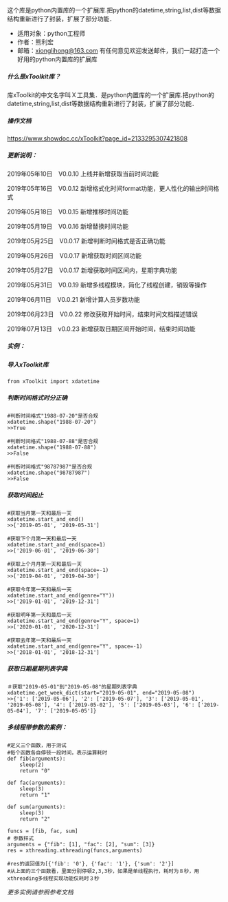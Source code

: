 这个库是python内置库的一个扩展库.把python的datetime,string,list,dist等数据结构重新进行了封装，扩展了部分功能．

- 适用对象：python工程师
- 作者：熊利宏
- 邮箱：xionglihong@163.com
有任何意见欢迎发送邮件，我们一起打造一个好用的python内置库的扩展库

##### 什么是xToolkit库？
库xToolkit的中文名字叫Ｘ工具集．是python内置库的一个扩展库.把python的datetime,string,list,dist等数据结构重新进行了封装，扩展了部分功能．

##### 操作文档
https://www.showdoc.cc/xToolkit?page_id=2133295307421808


##### 更新说明：
2019年05年10日　V0.0.10 上线并新增获取当前时间功能

2019年05年16日　V0.0.12 新增格式化时间format功能，更人性化的输出时间格式

2019年05月18日　V0.0.15 新增推移时间功能

2019年05月19日　V0.0.16 新增替换时间功能

2019年05月25日　V0.0.17 新增判断时间格式是否正确功能

2019年05月26日　V0.0.17 新增获取时间区间功能

2019年05月27日　V0.0.17 新增获取时间区间内，星期字典功能

2019年05月31日　V0.0.19 新增多线程模块，简化了线程创建，销毁等操作

2019年06月11日　V0.0.21 新增计算人员岁数功能

2019年06月23日　V0.0.22 修改获取开始时间，结束时间文档描述错误

2019年07月13日　v0.0.23 新增获取日期区间开始时间，结束时间功能

##### 实例：
##### 导入xToolkit库
```
from xToolkit import xdatetime
```
##### 判断时间格式时分正确

```
#判断时间格式"1988-07-20"是否合规
xdatetime.shape("1988-07-20")
>>True
```
```
#判断时间格式"1988-07-88"是否合规
xdatetime.shape("1988-07-88")
>>False
```
```
#判断时间格式"98787987"是否合规
xdatetime.shape("98787987")
>>False
```

##### 获取时间起止
```
#获取当月第一天和最后一天
xdatetime.start_and_end()
>>['2019-05-01', '2019-05-31']
```
```
#获取下个月第一天和最后一天
xdatetime.start_and_end(space=1)
>>['2019-06-01', '2019-06-30']
```
```
#获取上个月月第一天和最后一天
xdatetime.start_and_end(space=-1)
>>['2019-04-01', '2019-04-30']
```
```
#获取今年第一天和最后一天
xdatetime.start_and_end(genre="Y"))
>>['2019-01-01', '2019-12-31']
```
```
#获取明年第一天和最后一天
xdatetime.start_and_end(genre="Y", space=1)
>>['2020-01-01', '2020-12-31']
```
```
#获取去年第一天和最后一天
xdatetime.start_and_end(genre="Y", space=-1)
>>['2018-01-01', '2018-12-31']
```
##### 获取日期星期列表字典
```
＃获取"2019-05-01"到"2019-05-08"的星期列表字典
xdatetime.get_week_dict(start="2019-05-01", end="2019-05-08")
>>{'1': ['2019-05-06'], '2': ['2019-05-07'], '3': ['2019-05-01', '2019-05-08'], '4': ['2019-05-02'], '5': ['2019-05-03'], '6': ['2019-05-04'], '7': ['2019-05-05']}
```
##### 多线程带参数的案例：
```
#定义三个函数，用于测试
#每个函数各自停顿一段时间，表示运算耗时
def fib(arguments):
	sleep(2)
	return "0"

def fac(arguments):
	sleep(3)
	return "1"

def sum(arguments):
	sleep(3)
	return "2"

funcs = [fib, fac, sum]
# 参数样式
arguments = {"fib": [1], "fac": [2], "sum": [3]}
res = xthreading.xthreading(funcs,arguments)

#res的返回值为[{'fib': '0'}, {'fac': '1'}, {'sum': '2'}]
#从上面的三个函数看，里面分别停顿2,3,3秒，如果是单线程执行，耗时为８秒，用xthreading多线程实现功能仅耗时３秒
```
_更多实例请参照参考文档_